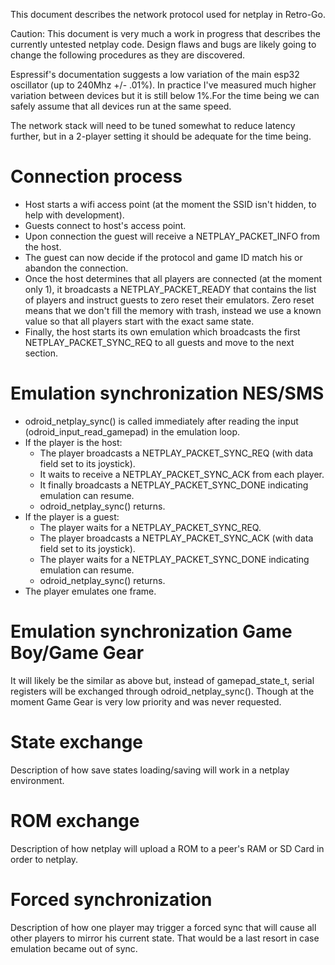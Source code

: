 This document describes the network protocol used for netplay in Retro-Go.

Caution: This document is very much a work in progress that describes the currently untested netplay code. Design flaws and bugs are likely going to change the following procedures as they are discovered.

Espressif's documentation suggests a low variation of the main esp32 oscillator (up to 240Mhz +/- .01%). In practice I've measured much higher variation between devices but it is still below 1%.For the time being we can safely assume that all devices run at the same speed.

The network stack will need to be tuned somewhat to reduce latency further, but in a 2-player setting it should be adequate for the time being.


# Connection process

- Host starts a wifi access point (at the moment the SSID isn't hidden, to help with development).
- Guests connect to host's access point.
- Upon connection the guest will receive a NETPLAY_PACKET_INFO from the host.
- The guest can now decide if the protocol and game ID match his or abandon the connection.
- Once the host determines that all players are connected (at the moment only 1), it broadcasts a NETPLAY_PACKET_READY that contains the list of players and instruct guests to zero reset their emulators. Zero reset means that we don't fill the memory with trash, instead we use a known value so that all players start with the exact same state.
- Finally, the host starts its own emulation which broadcasts the first NETPLAY_PACKET_SYNC_REQ to all guests and move to the next section.


# Emulation synchronization NES/SMS

- odroid_netplay_sync() is called immediately after reading the input (odroid_input_read_gamepad) in the emulation loop.
- If the player is the host:
  - The player broadcasts a NETPLAY_PACKET_SYNC_REQ (with data field set to its joystick).
  - It waits to receive a NETPLAY_PACKET_SYNC_ACK from each player.
  - It finally broadcasts a NETPLAY_PACKET_SYNC_DONE indicating emulation can resume.
  - odroid_netplay_sync() returns.
- If the player is a guest:
  - The player waits for a NETPLAY_PACKET_SYNC_REQ.
  - The player broadcasts a NETPLAY_PACKET_SYNC_ACK (with data field set to its joystick).
  - The player waits for a NETPLAY_PACKET_SYNC_DONE indicating emulation can resume.
  - odroid_netplay_sync() returns.
- The player emulates one frame.


# Emulation synchronization Game Boy/Game Gear

It will likely be the similar as above but, instead of gamepad_state_t, serial registers will be exchanged through odroid_netplay_sync(). Though at the moment Game Gear is very low priority and was never requested.


# State exchange

Description of how save states loading/saving will work in a netplay environment.


# ROM exchange

Description of how netplay will upload a ROM to a peer's RAM or SD Card in order to netplay.


# Forced synchronization

Description of how one player may trigger a forced sync that will cause all other players to mirror his current state. That would be a last resort in case emulation became out of sync.
